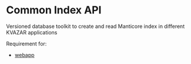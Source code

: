 # Common Index API

Versioned database toolkit to create and read Manticore index in different KVAZAR applications

Requirement for:

* [webapp](https://github.com/kvazar-network/webapp)